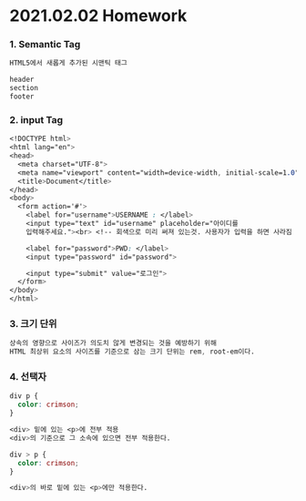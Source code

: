 # 2021.02.02 Homework

### 1. Semantic Tag

```css
HTML5에서 새롭게 추가된 시맨틱 태그

header
section
footer
```



### 2. input Tag

```css
<!DOCTYPE html>
<html lang="en">
<head>
  <meta charset="UTF-8">
  <meta name="viewport" content="width=device-width, initial-scale=1.0">
  <title>Document</title>
</head>
<body>
  <form action='#'>
    <label for="username">USERNAME : </label>
    <input type="text" id="username" placeholder="아이디를
    입력해주세요."><br> <!-- 회색으로 미리 써져 있는것. 사용자가 입력을 하면 사라짐 -->

    <label for="password">PWD: </label>
    <input type="password" id="password">

    <input type="submit" value="로그인">
  </form>
</body>
</html>
```



### 3. 크기 단위

```css
상속의 영향으로 사이즈가 의도치 않게 변경되는 것을 예방하기 위해
HTML 최상위 요소의 사이즈를 기준으로 삼는 크기 단위는 rem, root-em이다.
```



### 4. 선택자

```css
div p {
  color: crimson;
}

<div> 밑에 있는 <p>에 전부 적용
<div>의 기준으로 그 소속에 있으면 전부 적용한다.

div > p {
  color: crimson;
}

<div>의 바로 밑에 있는 <p>에만 적용한다.
```

